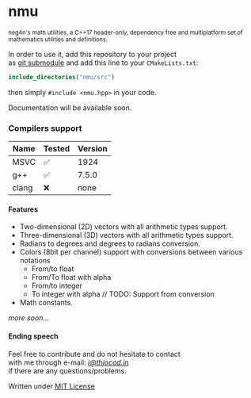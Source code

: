 # nmu

<sub>
neg4n's math utilities, a C++17 header-only, dependency free and multiplatform
set of mathematics utilities and definitions.
</sub>

In order to use it, add this repository to your project  
as [git submodule](https://git-scm.com/book/en/v2/Git-Tools-Submodules)
and add this line to your `CMakeLists.txt`:  
```cmake
include_directories("nmu/src")
```
then simply `#include <nmu.hpp>` in your code.

Documentation will be available soon. 

### Compilers support

| Name | Tested | Version |
|----------|--------|---------|
| MSVC     | ✅      | 1924    |
| g++      |✅ | 7.5.0    |
| clang    | ❌      | none    |

#### Features

- Two-dimensional (2D) vectors with all arithmetic types support.
- Three-dimensional (3D) vectors with all arithmetic types support.
- Radians to degrees and degrees to radians conversion.
- Colors (8bit per channel) support with conversions between various notations
  - From/to float
  - From/To float with alpha
  - From/to integer
  - To integer with alpha // TODO: Support from conversion
- Math constants.

*more soon...*
    
#### Ending speech

Feel free to contribute and do not hesitate to contact  
with me through e-mail: *i@thiocod.in*  
if there are any questions/problems.

Written under [MIT License](https://en.wikipedia.org/wiki/MIT_License)



